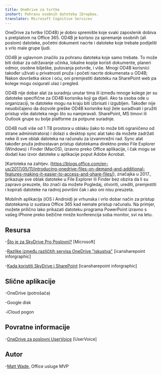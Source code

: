 ```yaml
---
title: OneDrive za tvrtke
inshort: Pohranu osobnih datoteka [Dropbox.
translator: Microsoft Cognitive Services
---
```



OneDrive za tvrtke (OD4B) je dobro spremište koje svaki zaposlenik dobiva s pretplatom na Office 365. OD4B je korisno za spremanje osobnih (ali poslom) datoteke, početni dokument nacrte i datoteke koje trebate podijeliti s vrlo male grupe ljudi.

OD4B je uglavnom značilo za pohranu datoteka koje samo trebate. To može biti dobar za održavanje učinka, lokalne kopije koristi dokumente, planeri odmor, osobne bilješke, putovanja potvrde, i više. Mnogi OD4B korisnici također uživati u privatnosti pruža i početi nacrte dokumenata u OD4B; Nakon dovršetka skice i oću, oni premjestiti datoteku na SharePoint web pa kolege mogu osigurati ulaz i pregled.

OD4B nije dobar alat za suradnju unutar tima ili između mnoge kolege jer su datoteke specifične za OD4B korisnika koji ga dijeli. Ako ta osoba ode u organizaciji, te datoteke mogu na kraju biti izbrisati i izgubljen. Također nije neuobičajeno da dozvole greške OD4B korisnike koji žele surađivati i pružiti pristup više datoteka nego što su namjeravali. SharePoint, MS timovi ili Outlook grupe su bolje platforme za potpune suradnje.

OD4B nudi više od 1 TB prostora u oblaku (iako to može biti ograničeno od strane administratora) i dolazi s desktop sync alat tako da možete zadržati neke ili sve oblak datoteka na računalu za izvanmrežni rad. Sync alat također pruža jednostavan pristup datotekama direktno preko File Explorer (Windows) i Finder (MacOS), izravno preko Office aplikacije, i čak mogu se dodati kao izvor datoteke u aplikacije poput Adobe Acrobat. 

[Kartoteka na zahtjev. (https://blogs.office.com/en-us/2017/05/11/introducing-onedrive-files-on-demand-and-additional-features-making-it-easier-to-access-and-share-files/), značajka u 2017., prikazuje sve oblak datoteke u File Explorer ili Finder bez obzira da li su zapravo preuzete, što znači da možete Pogledaj, otvoriti, urediti, premjestiti i kopirati datoteke na radnoj površini čak i ako oni nisu preuzeta.

Mobilnih aplikacija (iOS i Android) je vrhunska i vrlo dobar način za pristup datotekama iz sustava Office 365 kad nemate pristup računalu. Na primjer, možete prilično lako prikazati datoteku programa PowerPoint izravno s vašeg iPhone preko bežične mreže konferencija soba monitor, svi na letu.

Resursa
---------

-[Što je za SkyDrive Pro
    Poslovni?](https://support.office.com/en-us/article/What-is-OneDrive-for-Business-187f90af-056f-47c0-9656-cc0ddca7fdc2)
    \[Microsoft\]

-[Razlike između različitih servisa OneDrive
    "iskustva"](http://icsh.pt/OneDriveTree) \[icansharepoint
    inforgraphic\]

-[Kada koristiti SkyDrive i SharePoint](http://icsh.pt/DocCircleOfLife) \[icansharepoint
    inforgraphic\]

Slične aplikacije
--------------------

-OneDrive (potrošača)

-Google disk

-iCloud pogon

Povratne informacije
---------

-[OneDrive za poslovni UserVoice](https://onedrive.uservoice.com/forums/262982-onedrive/category/86090-onedrive-for-business)
    \[UserVoice\]

Autor
---------

-[Matt Wade](https://www.linkedin.com/in/thatmattwade/), Office usluge MVP


